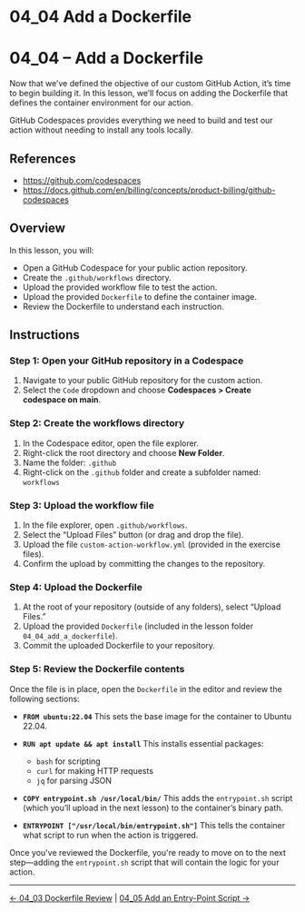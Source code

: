# 04_04 Add a Dockerfile

# 04_04 – Add a Dockerfile

Now that we’ve defined the objective of our custom GitHub Action, it’s time to begin building it. In this lesson, we’ll focus on adding the Dockerfile that defines the container environment for our action.

GitHub Codespaces provides everything we need to build and test our action without needing to install any tools locally.

## References

- <https://github.com/codespaces>
- <https://docs.github.com/en/billing/concepts/product-billing/github-codespaces>

## Overview

In this lesson, you will:

- Open a GitHub Codespace for your public action repository.
- Create the `.github/workflows` directory.
- Upload the provided workflow file to test the action.
- Upload the provided `Dockerfile` to define the container image.
- Review the Dockerfile to understand each instruction.


## Instructions

### Step 1: Open your GitHub repository in a Codespace

1. Navigate to your public GitHub repository for the custom action.
2. Select the `Code` dropdown and choose **Codespaces > Create codespace on main**.

### Step 2: Create the workflows directory

1. In the Codespace editor, open the file explorer.
2. Right-click the root directory and choose **New Folder**.
3. Name the folder: `.github`
4. Right-click on the `.github` folder and create a subfolder named: `workflows`

### Step 3: Upload the workflow file

1. In the file explorer, open `.github/workflows`.
2. Select the “Upload Files” button (or drag and drop the file).
3. Upload the file `custom-action-workflow.yml` (provided in the exercise files).
4. Confirm the upload by committing the changes to the repository.

### Step 4: Upload the Dockerfile

1. At the root of your repository (outside of any folders), select “Upload Files.”
2. Upload the provided `Dockerfile` (included in the lesson folder `04_04_add_a_dockerfile`).
3. Commit the uploaded Dockerfile to your repository.

### Step 5: Review the Dockerfile contents

Once the file is in place, open the `Dockerfile` in the editor and review the following sections:

- **`FROM ubuntu:22.04`**
  This sets the base image for the container to Ubuntu 22.04.

- **`RUN apt update && apt install`**
  This installs essential packages:
  - `bash` for scripting
  - `curl` for making HTTP requests
  - `jq` for parsing JSON

- **`COPY entrypoint.sh /usr/local/bin/`**
  This adds the `entrypoint.sh` script (which you’ll upload in the next lesson) to the container’s binary path.

- **`ENTRYPOINT ["/usr/local/bin/entrypoint.sh"]`**
  This tells the container what script to run when the action is triggered.

Once you've reviewed the Dockerfile, you're ready to move on to the next step—adding the `entrypoint.sh` script that will contain the logic for your action.

<!-- FooterStart -->
---
[← 04_03 Dockerfile Review](../04_03_dockerfile_review/README.md) | [04_05 Add an Entry-Point Script →](../04_05_add_an_entrypoint_script/README.md)
<!-- FooterEnd -->
